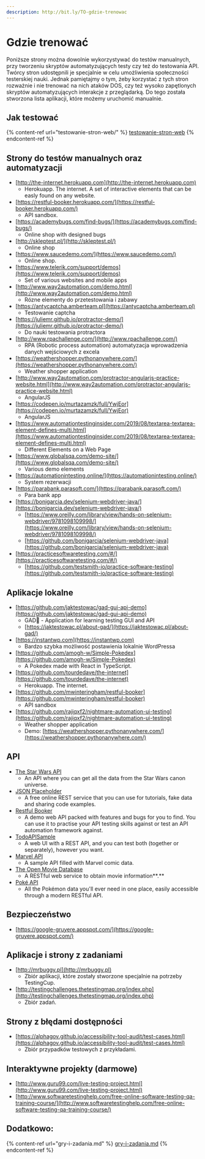 ```yaml
---
description: http://bit.ly/TO-gdzie-trenowac
---
```


# Gdzie trenować

Poniższe strony można dowolnie wykorzystywać do testów manualnych, przy tworzeniu skryptów automatyzujących testy czy też do testowania API. Twórcy stron udostępnili je specjalnie w celu umożliwienia społeczności testerskiej nauki. Jednak pamiętajmy o tym, żeby korzystać z tych stron rozważnie i nie trenować na nich ataków DOS, czy też wysoko zapętlonych skryptów automatyzujących interakcje z przeglądarką. Do tego została stworzona lista aplikacji, które możemy uruchomić manualnie.

## **Jak testować**

{% content-ref url="testowanie-stron-web/" %}
[testowanie-stron-web](testowanie-stron-web/)
{% endcontent-ref %}

## **Strony do testów manualnych oraz automatyzacji**

* [http://the-internet.herokuapp.com](http://the-internet.herokuapp.com)
  * Herokuapp. The internet. A set of interactive elements that can be easly found on any website.
* [https://restful-booker.herokuapp.com/](https://restful-booker.herokuapp.com/)
  * API sandbox.
* [https://academybugs.com/find-bugs/](https://academybugs.com/find-bugs/)
  * Online shop with designed bugs
* [http://skleptest.pl/](http://skleptest.pl/)
  * Online shop
* [https://www.saucedemo.com/](https://www.saucedemo.com/)
  * Online shop.
* [https://www.telerik.com/support/demos](https://www.telerik.com/support/demos)
  * Set of various websites and mobile apps
* [http://www.way2automation.com/demo.html](http://www.way2automation.com/demo.html)
  * Rózne elementy do przetestowania i zabawy
* [https://antycaptcha.amberteam.pl](https://antycaptcha.amberteam.pl)
  * Testowanie captcha
* [https://juliemr.github.io/protractor-demo/](https://juliemr.github.io/protractor-demo/)
  * Do nauki testowania protractora
* [http://www.rpachallenge.com/](http://www.rpachallenge.com/)
  * RPA (Robotic process automation) automatyzacja wprowadzenia danych wejściowych z excela
* [https://weathershopper.pythonanywhere.com/](https://weathershopper.pythonanywhere.com/)
  * Weather shopper application
* [http://www.way2automation.com/protractor-angularjs-practice-website.html](http://www.way2automation.com/protractor-angularjs-practice-website.html)
  * AngularJS
* [https://codepen.io/murtazamzk/full/YwjEor](https://codepen.io/murtazamzk/full/YwjEor)
  * AngularJS
* [https://www.automationtestinginsider.com/2019/08/textarea-textarea-element-defines-multi.html](https://www.automationtestinginsider.com/2019/08/textarea-textarea-element-defines-multi.html)
  * Different Elements on a Web Page
* [https://www.globalsqa.com/demo-site/](https://www.globalsqa.com/demo-site/)
  * Various demo elements
* [https://automationintesting.online/](https://automationintesting.online/)
  * System rezerwacji
* [https://parabank.parasoft.com/](https://parabank.parasoft.com/)
  * Para bank app
* [https://bonigarcia.dev/selenium-webdriver-java/](https://bonigarcia.dev/selenium-webdriver-java/)
  * [https://www.oreilly.com/library/view/hands-on-selenium-webdriver/9781098109998/](https://www.oreilly.com/library/view/hands-on-selenium-webdriver/9781098109998/)
  * [https://github.com/bonigarcia/selenium-webdriver-java](https://github.com/bonigarcia/selenium-webdriver-java)
* [https://practicesoftwaretesting.com/#/](https://practicesoftwaretesting.com/#/)
  * [https://github.com/testsmith-io/practice-software-testing](https://github.com/testsmith-io/practice-software-testing)

## **Aplikacje lokalne**

* [https://github.com/jaktestowac/gad-gui-api-demo](https://github.com/jaktestowac/gad-gui-api-demo)
  * GAD🦎 - Application for learning testing GUI and API
  * [https://jaktestowac.pl/about-gad/](https://jaktestowac.pl/about-gad/)
* [https://instantwp.com](https://instantwp.com)
  * Bardzo szybka możliwość postawienia lokalnie WordPressa
* [https://github.com/amogh-w/Simple-Pokedex](https://github.com/amogh-w/Simple-Pokedex)
  * A Pokedex made with React in TypeScript.
* [https://github.com/tourdedave/the-internet](https://github.com/tourdedave/the-internet)
  * Herokuapp. The internet.
* [https://github.com/mwinteringham/restful-booker](https://github.com/mwinteringham/restful-booker)
  * API sandbox
* [https://github.com/rajiqxf2/nightmare-automation-ui-testing](https://github.com/rajiqxf2/nightmare-automation-ui-testing)
  * Weather shopper application
  * Demo: [https://weathershopper.pythonanywhere.com/](https://weathershopper.pythonanywhere.com/)

## **API**

* [The Star Wars API](https://swapi.co/)
  * An API where you can get all the data from the Star Wars canon universe.
* [JSON Placeholder](https://jsonplaceholder.typicode.com/)
  * A free online REST service that you can use for tutorials, fake data and sharing code examples.
* [Restful Booker](https://restful-booker.herokuapp.com/)
  * A demo web API packed with features and bugs for you to find. You can use it to practise your API testing skills against or test an API automation framework against.
* [TodoAPISample](https://github.com/g33klady/TodoApiSample)
  * A web UI with a REST API, and you can test both (together or separately), however you want.
* [Marvel API](https://developer.marvel.com/docs)
  * A sample API filled with Marvel comic data.
* [The Open Movie Database](http://www.omdbapi.com/)
  * A RESTful web service to obtain movie information\*\*.\*\*
* [Poké API](https://pokeapi.co/)
  * All the Pokémon data you'll ever need in one place, easily accessible through a modern RESTful API.

## Bezpieczeństwo

* [https://google-gruyere.appspot.com/](https://google-gruyere.appspot.com/)

## **Aplikacje i strony z zadaniami**

* [http://mrbuggy.pl](http://mrbuggy.pl)
  * Zbiór aplikacji, które zostały stworzone specjalnie na potrzeby TestingCup.
* [http://testingchallenges.thetestingmap.org/index.php](http://testingchallenges.thetestingmap.org/index.php)
  * Zbiór zadań.

## **Strony z błędami dostępności**

* [https://alphagov.github.io/accessibility-tool-audit/test-cases.html](https://alphagov.github.io/accessibility-tool-audit/test-cases.html)
  * Zbiór przypadków testowych z przykładami.

## **Interaktywne projekty (darmowe)**

* [http://www.guru99.com/live-testing-project.html](http://www.guru99.com/live-testing-project.html)
* [http://www.softwaretestinghelp.com/free-online-software-testing-qa-training-course/](http://www.softwaretestinghelp.com/free-online-software-testing-qa-training-course/)

## Dodatkowo:

{% content-ref url="gry-i-zadania.md" %}
[gry-i-zadania.md](gry-i-zadania.md)
{% endcontent-ref %}
